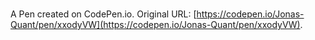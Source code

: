 # 

A Pen created on CodePen.io. Original URL: [https://codepen.io/Jonas-Quant/pen/xxodyVW](https://codepen.io/Jonas-Quant/pen/xxodyVW).

